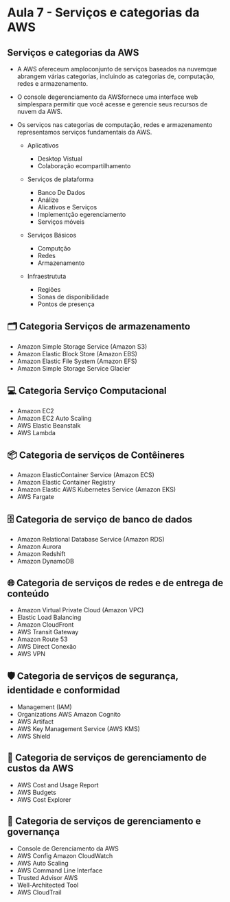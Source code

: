 # Aula 7 - Serviços e categorias da AWS
## Serviços e categorias da AWS
-  A AWS ofereceum amploconjunto de serviços baseados na nuvemque abrangem várias categorias, incluindo as categorias de, computação, redes e armazenamento.
-  O console degerenciamento da AWSfornece uma interface web simplespara permitir que você acesse e gerencie seus recursos de nuvem da AWS.
- Os serviços nas categorias de computação, redes e armazenamento representamos serviços fundamentais da AWS.

  - Aplicativos
    - Desktop Vistual
    - Colaboração ecompartilhamento
      
  - Serviços de plataforma
    - Banco De Dados
    - Análize
    - Alicativos e Serviços
    - Implementção egerenciamento
    - Serviços móveis

  - Serviços Básicos
      - Computção
      - Redes
      - Armazenamento

  - Infraestrututa
      - Regiões
      - Sonas de disponibilidade
      - Pontos de presença

## 🗂️ Categoria Serviços de armazenamento
- Amazon Simple Storage Service (Amazon S3)
- Amazon Elastic Block Store (Amazon EBS)
- Amazon Elastic File System (Amazon EFS)
- Amazon Simple Storage Service Glacier

## 💻 Categoria Serviço Computacional
- Amazon EC2
- Amazon EC2 Auto Scaling
- AWS Elastic Beanstalk
- AWS Lambda

## 📦 Categoria de serviços de Contêineres
- Amazon ElasticContainer Service (Amazon ECS)
- Amazon Elastic Container Registry
- Amazon Elastic AWS Kubernetes Service (Amazon EKS)
- AWS Fargate

## 🗄️ Categoria de serviço de banco de dados
- Amazon Relational Database Service (Amazon RDS)
- Amazon Aurora
- Amazon Redshift
- Amazon DynamoDB

## 🌐 Categoria de serviços de redes e de entrega de conteúdo
- Amazon Virtual Private Cloud (Amazon VPC)
- Elastic Load Balancing
- Amazon CloudFront
- AWS Transit Gateway
- Amazon Route 53
- AWS Direct Conexão
- AWS VPN

## 🛡️ Categoria de serviços de segurança, identidade e conformidad
- Management (IAM)
- Organizations AWS Amazon Cognito
- AWS Artifact
- AWS Key Management Service (AWS KMS)
- AWS Shield 

## 💸 Categoria de serviços de gerenciamento de custos da AWS
- AWS Cost and Usage Report
- AWS Budgets
- AWS Cost Explorer

## 🏦 Categoria de serviços de gerenciamento e governança
- Console de Gerenciamento da AWS
- AWS Config Amazon CloudWatch
- AWS Auto Scaling
- AWS Command Line Interface
- Trusted Advisor AWS
- Well-Architected Tool
- AWS CloudTrail







